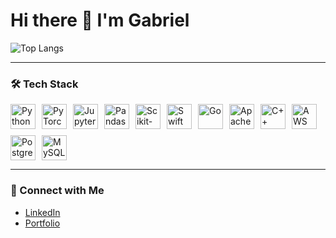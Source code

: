 <h1> Hi there 👋 I'm Gabriel</h1>

![Top Langs](https://github-readme-stats.vercel.app/api/top-langs/?username=gabrielfnayres&layout=compact)

<picture>
  <source
    srcset="https://github-readme-stats.vercel.app/api?username=gabrielfnayres&show_icons=true&theme=dark"
    media="(prefers-color-scheme: dark)"
  />
</picture>

---

### 🛠️ Tech Stack
<div style="display: flex; flex-wrap: wrap; gap: 10px; align-items: center;">
  <img src="https://cdn.jsdelivr.net/gh/devicons/devicon@latest/icons/python/python-original.svg" width=40 height=40 alt="Python" /> 
  <img src="https://cdn.jsdelivr.net/gh/devicons/devicon@latest/icons/pytorch/pytorch-original.svg" width=40 height=40 alt="PyTorch" />
  <img src="https://cdn.jsdelivr.net/gh/devicons/devicon@latest/icons/jupyter/jupyter-original-wordmark.svg" width=40 heigth=40 alt="Jupyter" /> 
  <img src="https://cdn.jsdelivr.net/gh/devicons/devicon@latest/icons/pandas/pandas-original-wordmark.svg" width=40 heigth=40 alt="Pandas" />
  <img src="https://cdn.jsdelivr.net/gh/devicons/devicon@latest/icons/scikitlearn/scikitlearn-original.svg" width=40 height=40 alt="Scikit-learn"/>
  <img src="https://cdn.jsdelivr.net/gh/devicons/devicon@latest/icons/swift/swift-original.svg"  width=40 height=40 alt="Swift"/>
  <img src="https://cdn.jsdelivr.net/gh/devicons/devicon@latest/icons/go/go-original.svg" width=40 height=40 alt="Go"/>
  <img src="https://cdn.jsdelivr.net/gh/devicons/devicon@latest/icons/apacheairflow/apacheairflow-original.svg" width=40 height=40 alt="Apache Airflow" />
  <img src="https://cdn.jsdelivr.net/gh/devicons/devicon@latest/icons/cplusplus/cplusplus-original.svg" width=40 height=40 alt="C++"/> 
  <img src="https://cdn.jsdelivr.net/gh/devicons/devicon@latest/icons/amazonwebservices/amazonwebservices-original-wordmark.svg" width=40 height=40 alt="AWS"/>
  <img src="https://cdn.jsdelivr.net/gh/devicons/devicon@latest/icons/postgresql/postgresql-original.svg" width=40 height=40 alt="PostgreSQL" />        
  <img src="https://cdn.jsdelivr.net/gh/devicons/devicon@latest/icons/mysql/mysql-original.svg" width=40 heigth=40 alt="MySQL" />
</div>

---

### 🌟 Connect with Me
- [LinkedIn](https://www.linkedin.com/in/gabrielbayres/)
- [Portfolio](https://gabrielfnayres.github.io/website/index.html)
